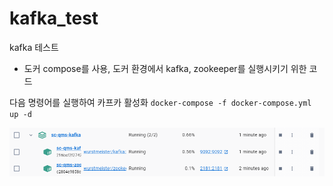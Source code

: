 # kafka_test

kafka 테스트

- 도커 compose를 사용, 도커 환경에서 kafka, zookeeper를 실행시키기 위한 코드

다음 명령어를 실행하여 카프카 활성화
`docker-compose -f docker-compose.yml up -d`

<img src="./image/kafka_docker_image.png" title="kafka_docker_image"/>
